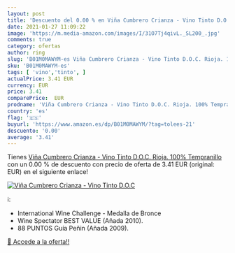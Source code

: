 ```yaml
---
layout: post
title: 'Descuento del 0.00 % en Viña Cumbrero Crianza - Vino Tinto D.O.C'
date: 2021-01-27 11:09:22
image: 'https://m.media-amazon.com/images/I/31O7Tj4qivL._SL200_.jpg'
comments: true
category: ofertas
author: ring
slug: 'B01M0MAWYM-es Viña Cumbrero Crianza - Vino Tinto D.O.C. Rioja. 100%...'
sku: 'B01M0MAWYM-es'
tags: [ 'vino','tinto', ]
actualPrice: 3.41 EUR
currency: EUR
price: 3.41
comparePrice:  EUR
prodname: 'Viña Cumbrero Crianza - Vino Tinto D.O.C. Rioja. 100% Tempranillo'
country: 'es'
flag: '🇪🇸'
buyurl: 'https://www.amazon.es/dp/B01M0MAWYM/?tag=tolees-21'
descuento: '0.00'
average: '3.41'
---
```


Tienes [Viña Cumbrero Crianza - Vino Tinto D.O.C. Rioja. 100% Tempranillo](https://www.amazon.es/dp/B01M0MAWYM/?tag=tolees-21) con un 0.00 % de descuento con precio de oferta de 3.41 EUR (original:  EUR) en el siguiente enlace!

[![Viña Cumbrero Crianza - Vino Tinto D.O.C](https://m.media-amazon.com/images/I/31O7Tj4qivL._SL200_.jpg)](https://www.amazon.es/dp/B01M0MAWYM/?tag=tolees-21)

ℹ️:

- International Wine Challenge - Medalla de Bronce
- Wine Spectator BEST VALUE (Añada 2010).
- 88 PUNTOS Guía Peñin (Añada 2009).

[🛒 Accede a la oferta!!](https://www.amazon.es/dp/B01M0MAWYM/?tag=tolees-21)
